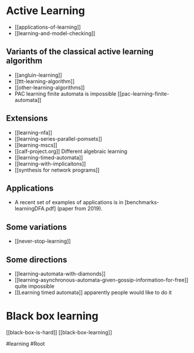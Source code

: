 # Active Learning


* [[applications-of-learning]]
* [[learning-and-model-checking]]


## Variants of the classical active learning algorithm
* [[angluin-learning]]
* [[ttt-learning-algorithm]]
* [[other-learning-algorithms]]
* PAC learning finite automata is impossible [[pac-learning-finite-automata]]

## Extensions
* [[learning-nfa]]
* [[learning-series-parallel-pomsets]]
* [[learning-mscs]]
* [[calf-project.org]] Different algebraic learning
* [[learning-timed-automata]] 
* [[learning-with-implicaitons]]
* [[synthesis for network programs]]


## Applications
- A recent set of examples of applications is in [benchmarks-learningDFA.pdf]  (paper from 2019). 
## Some variations
* [[never-stop-learning]]

## Some directions
* [[learning-automata-with-diamonds]]
* [[learning-asynchronous-automata-given-gossip-information-for-free]] quite impossible
* [[Learning timed automata]] apparently people would like to do it


# Black box learning
[[black-box-is-hard]]
[[black-box-learning]]

#learning
#Root